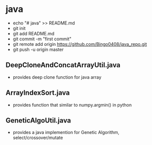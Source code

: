 # java

+ echo "# java" >> README.md
+ git init
+ git add README.md
+ git commit -m "first commit"
+ git remote add origin https://github.com/Bingo0408/java_repo.git
+ git push -u origin master

## DeepCloneAndConcatArrayUtil.java
+ provides deep clone function for java array

## ArrayIndexSort.java
+ provides function that similar to numpy.argmin() in python

## GeneticAlgoUtil.java
+ provides a java implemention for Genetic Algorithm, select/crossover/mutate
